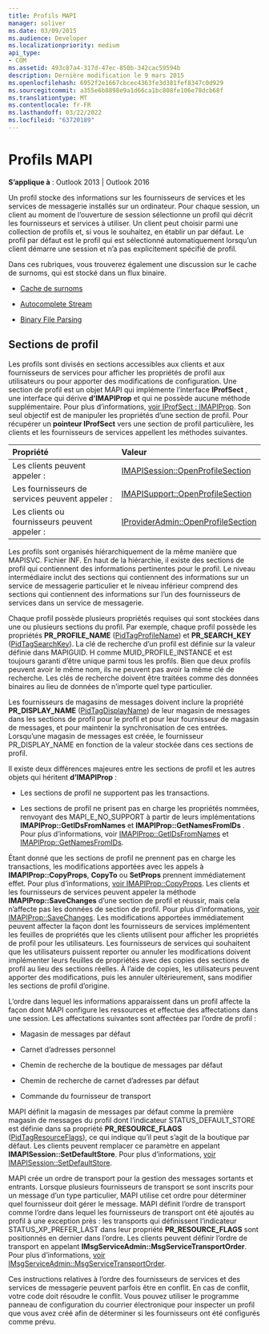 ```yaml
---
title: Profils MAPI
manager: soliver
ms.date: 03/09/2015
ms.audience: Developer
ms.localizationpriority: medium
api_type:
- COM
ms.assetid: 493c87a4-317d-47ec-850b-342cac59594b
description: Dernière modification le 9 mars 2015
ms.openlocfilehash: 6952f2e1667cbcec4363fe3d381fef8347c0d929
ms.sourcegitcommit: a355e6b8898e9a1d66ca1bc808fe106e78dcb68f
ms.translationtype: MT
ms.contentlocale: fr-FR
ms.lasthandoff: 03/22/2022
ms.locfileid: "63720189"
---
```

# <a name="mapi-profiles"></a>Profils MAPI

  
  
**S’applique à** : Outlook 2013 | Outlook 2016 
  
Un profil stocke des informations sur les fournisseurs de services et les services de messagerie installés sur un ordinateur. Pour chaque session, un client au moment de l’ouverture de session sélectionne un profil qui décrit les fournisseurs et services à utiliser. Un client peut choisir parmi une collection de profils et, si vous le souhaitez, en établir un par défaut. Le profil par défaut est le profil qui est sélectionné automatiquement lorsqu’un client démarre une session et n’a pas explicitement spécifié de profil.
  
Dans ces rubriques, vous trouverez également une discussion sur le cache de surnoms, qui est stocké dans un flux binaire.
  
- [Cache de surnoms](nickname-cache.md)
    
- [Autocomplete Stream](autocomplete-stream.md)
    
- [Binary File Parsing](https://portalvhds6gyn3khqwmgzd.blob.core.windows.net/files/NK2/NK2WithBinaryExample.pdf)
    
## <a name="profile-sections"></a>Sections de profil

Les profils sont divisés en sections accessibles aux clients et aux fournisseurs de services pour afficher les propriétés de profil aux utilisateurs ou pour apporter des modifications de configuration. Une section de profil est un objet MAPI qui implémente l’interface **IProfSect** , une interface qui dérive **d’IMAPIProp** et qui ne possède aucune méthode supplémentaire. Pour plus d’informations, [voir IProfSect : IMAPIProp](iprofsectimapiprop.md). Son seul objectif est de manipuler les propriétés d’une section de profil. Pour récupérer un **pointeur IProfSect** vers une section de profil particulière, les clients et les fournisseurs de services appellent les méthodes suivantes. 
  
|Propriété |Valeur |
|:-----|:-----|
|Les clients peuvent appeler :  <br/> |[IMAPISession::OpenProfileSection](imapisession-openprofilesection.md) <br/> |
|Les fournisseurs de services peuvent appeler :  <br/> |[IMAPISupport::OpenProfileSection](imapisupport-openprofilesection.md) <br/> |
|Les clients ou fournisseurs peuvent appeler :  <br/> |[IProviderAdmin::OpenProfileSection](iprovideradmin-openprofilesection.md) <br/> |
   
Les profils sont organisés hiérarchiquement de la même manière que MAPISVC. Fichier INF. En haut de la hiérarchie, il existe des sections de profil qui contiennent des informations pertinentes pour le profil. Le niveau intermédiaire inclut des sections qui contiennent des informations sur un service de messagerie particulier et le niveau inférieur comprend des sections qui contiennent des informations sur l’un des fournisseurs de services dans un service de messagerie. 
  
Chaque profil possède plusieurs propriétés requises qui sont stockées dans une ou plusieurs sections du profil. Par exemple, chaque profil possède les propriétés **PR_PROFILE_NAME** ([PidTagProfileName](pidtagprofilename-canonical-property.md)) et **PR_SEARCH_KEY** ([PidTagSearchKey](pidtagsearchkey-canonical-property.md)). La clé de recherche d’un profil est définie sur la valeur définie dans MAPIGUID. H comme MUID_PROFILE_INSTANCE et est toujours garanti d’être unique parmi tous les profils. Bien que deux profils peuvent avoir le même nom, ils ne peuvent pas avoir la même clé de recherche. Les clés de recherche doivent être traitées comme des données binaires au lieu de données de n’importe quel type particulier.
  
Les fournisseurs de magasins de messages doivent inclure la propriété **PR_DISPLAY_NAME** ([PidTagDisplayName](pidtagdisplayname-canonical-property.md)) de leur magasin de messages dans les sections de profil pour le profil et pour leur fournisseur de magasin de messages, et pour maintenir la synchronisation de ces entrées. Lorsqu’une magasin de messages est créée, le  fournisseur PR_DISPLAY_NAME en fonction de la valeur stockée dans ces sections de profil. 
  
Il existe deux différences majeures entre les sections de profil et les autres objets qui héritent **d’IMAPIProp** : 
  
- Les sections de profil ne supportent pas les transactions.
    
- Les sections de profil ne prisent pas en charge les propriétés nommées, renvoyant des MAPI_E_NO_SUPPORT à partir de leurs implémentations **IMAPIProp::GetIDsFromNames** et **IMAPIProp::GetNamesFromIDs** . Pour plus d’informations, voir [IMAPIProp::GetIDsFromNames](imapiprop-getidsfromnames.md) et [IMAPIProp::GetNamesFromIDs](imapiprop-getnamesfromids.md).
    
Étant donné que les sections de profil ne prennent pas en charge les transactions, les modifications apportées avec les appels à **IMAPIProp::CopyProps**, **CopyTo** ou **SetProps** prennent immédiatement effet. Pour plus d’informations, [voir IMAPIProp::CopyProps](imapiprop-copyprops.md). Les clients et les fournisseurs de services peuvent appeler la méthode **IMAPIProp::SaveChanges** d’une section de profil et réussir, mais cela n’affecte pas les données de section de profil. Pour plus d’informations, [voir IMAPIProp::SaveChanges](imapiprop-savechanges.md). Les modifications apportées immédiatement peuvent affecter la façon dont les fournisseurs de services implémentent les feuilles de propriétés que les clients utilisent pour afficher les propriétés de profil pour les utilisateurs. Les fournisseurs de services qui souhaitent que les utilisateurs puissent reporter ou annuler les modifications doivent implémenter leurs feuilles de propriétés avec des copies des sections de profil au lieu des sections réelles. À l’aide de copies, les utilisateurs peuvent apporter des modifications, puis les annuler ultérieurement, sans modifier les sections de profil d’origine. 
  
L’ordre dans lequel les informations apparaissent dans un profil affecte la façon dont MAPI configure les ressources et effectue des affectations dans une session. Les affectations suivantes sont affectées par l’ordre de profil :
  
- Magasin de messages par défaut
    
- Carnet d’adresses personnel
    
- Chemin de recherche de la boutique de messages par défaut
    
- Chemin de recherche de carnet d’adresses par défaut
    
- Commande du fournisseur de transport
    
MAPI définit la magasin de messages par défaut comme la première magasin de messages du profil dont l’indicateur STATUS_DEFAULT_STORE est définie dans sa propriété **PR_RESOURCE_FLAGS** ([PidTagResourceFlags](pidtagresourceflags-canonical-property.md)), ce qui indique qu’il peut s’agit de la boutique par défaut. Les clients peuvent remplacer ce paramètre en appelant **IMAPISession::SetDefaultStore**. Pour plus d’informations, [voir IMAPISession::SetDefaultStore](imapisession-setdefaultstore.md).
  
MAPI crée un ordre de transport pour la gestion des messages sortants et entrants. Lorsque plusieurs fournisseurs de transport se sont inscrits pour un message d’un type particulier, MAPI utilise cet ordre pour déterminer quel fournisseur doit gérer le message. MAPI définit l’ordre de transport comme l’ordre dans lequel les fournisseurs de transport ont été ajoutés au profil à une exception près : les transports qui définissent l’indicateur STATUS_XP_PREFER_LAST dans leur propriété **PR_RESOURCE_FLAGS** sont positionnés en dernier dans l’ordre. Les clients peuvent définir l’ordre de transport en appelant **IMsgServiceAdmin::MsgServiceTransportOrder**. Pour plus d’informations, [voir IMsgServiceAdmin::MsgServiceTransportOrder](imsgserviceadmin-msgservicetransportorder.md).
  
Ces instructions relatives à l’ordre des fournisseurs de services et des services de messagerie peuvent parfois être en conflit. En cas de conflit, votre code doit résoudre le conflit. Vous pouvez utiliser le programme panneau de configuration du courrier électronique pour inspecter un profil que vous avez créé afin de déterminer si les fournisseurs ont été configurés comme prévu.
  


